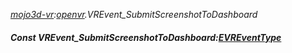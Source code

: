 _[mojo3d-vr](../../modules/mojo3d-vr/mojo3d-vr-module.md):[openvr](openvr:).VREvent\_SubmitScreenshotToDashboard_
##### Const VREvent\_SubmitScreenshotToDashboard:[EVREventType](../../modules/mojo3d-vr/openvr-evreventtype.md)
